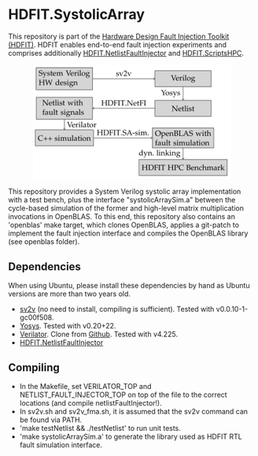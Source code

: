 # HDFIT.SystolicArray

This repository is part of the [Hardware Design Fault Injection Toolkit (HDFIT)](https://github.com/IntelLabs/HDFIT). HDFIT enables end-to-end fault injection experiments and comprises additionally [HDFIT.NetlistFaultInjector](https://github.com/IntelLabs/HDFIT.NetlistFaultInjector) and [HDFIT.ScriptsHPC](https://github.com/IntelLabs/HDFIT.ScriptsHPC).

<p align="center" width="100%">
    <img src="HDFIT.png" alt="HDFIT HPC Toolchain" width="80%"/>
</p>

This repository provides a System Verilog systolic array implementation with a test bench, plus the interface "systolicArraySim.a" between the cycle-based simulation of the former and high-level matrix multiplication invocations in OpenBLAS. To this end, this repository also contains an 'openblas' make target, which clones OpenBLAS, applies a git-patch to implement the fault injection interface and compiles the OpenBLAS library (see openblas folder).

## Dependencies
When using Ubuntu, please install these dependencies by hand as Ubuntu versions are more than two years old.
* [sv2v](https://github.com/zachjs/sv2v) (no need to install, compiling is sufficient). Tested with v0.0.10-1-gc00f508.
* [Yosys](https://github.com/YosysHQ/yosys). Tested with v0.20+22.
* [Verilator](https://www.veripool.org/verilator/). Clone from [Github](https://github.com/verilator/verilator). Tested with v4.225.
* [HDFIT.NetlistFaultInjector](https://github.com/IntelLabs/HDFIT.NetlistFaultInjector)

## Compiling
* In the Makefile, set VERILATOR_TOP and NETLIST_FAULT_INJECTOR_TOP on top of the file to the correct locations (and compile netlistFaultInjector!).
* In sv2v.sh and sv2v_fma.sh, it is assumed that the sv2v command can be found via PATH.
* 'make testNetlist && ./testNetlist' to run unit tests.
* 'make systolicArraySim.a' to generate the library used as HDFIT RTL fault simulation interface.
